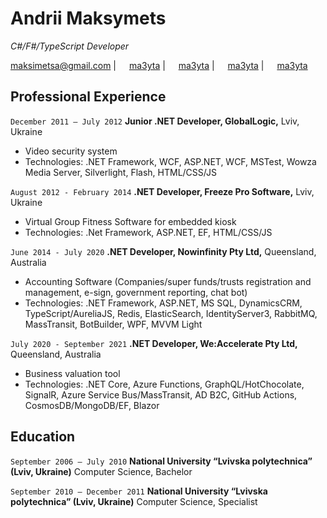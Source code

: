 # Andrii Maksymets

_C#/F#/TypeScript Developer_ <br>

<a href="mailto:maksimetsa@gmail.com">maksimetsa@gmail.com</a>
|
<img src="https://raw.githubusercontent.com/FortAwesome/Font-Awesome/6.x/svgs/brands/linkedin.svg" width="13"> <a href="https://www.linkedin.com/in/ma3yta/">ma3yta</a>
|
<img src="https://raw.githubusercontent.com/FortAwesome/Font-Awesome/6.x/svgs/brands/telegram.svg" width="13"> <a href="https://t.me/ma3yta">ma3yta</a>
|
<img src="https://raw.githubusercontent.com/FortAwesome/Font-Awesome/6.x/svgs/brands/github.svg" width="13"> <a href="https://github.com/ma3yta/">ma3yta</a>
|
<img src="https://raw.githubusercontent.com/FortAwesome/Font-Awesome/6.x/svgs/brands/twitter.svg" width="13"> <a href="https://twitter.com/ma3yta/">ma3yta</a>

## Professional Experience

`December 2011 – July 2012` 
__Junior .NET Developer, GlobalLogic,__ Lviv, Ukraine

- Video security system
- Technologies: .NET Framework, WCF, ASP.NET, WCF, MSTest, Wowza Media Server, Silverlight, Flash,
HTML/CSS/JS

`August 2012 - February 2014` 
__.NET Developer, Freeze Pro Software,__ Lviv, Ukraine

- Virtual Group Fitness Software for embedded kiosk
- Technologies: .Net Framework, ASP.NET, EF, HTML/CSS/JS

`June 2014 - July 2020` 
__.NET Developer, Nowinfinity Pty Ltd,__ Queensland, Australia

- Accounting Software (Companies/super funds/trusts registration and management, e-sign, government reporting, chat bot)
- Technologies: .NET Framework, ASP.NET, MS SQL, DynamicsCRM, TypeScript/AureliaJS, Redis, ElasticSearch, IdentityServer3, RabbitMQ, MassTransit, BotBuilder, WPF, MVVM Light

`July 2020 - September 2021`
__.NET Developer, We:Accelerate Pty Ltd,__ Queensland, Australia

- Business valuation tool
- Technologies: .NET Core, Azure Functions, GraphQL/HotChocolate, SignalR, Azure Service Bus/MassTransit, AD B2C, GitHub
Actions, CosmosDB/MongoDB/EF, Blazor

## Education

`September 2006 – July 2010`
__National University “Lvivska polytechnica” (Lviv, Ukraine)__
Computer Science, Bachelor

`September 2010 – December 2011`
__National University “Lvivska polytechnica” (Lviv, Ukraine)__
Computer Science, Specialist
